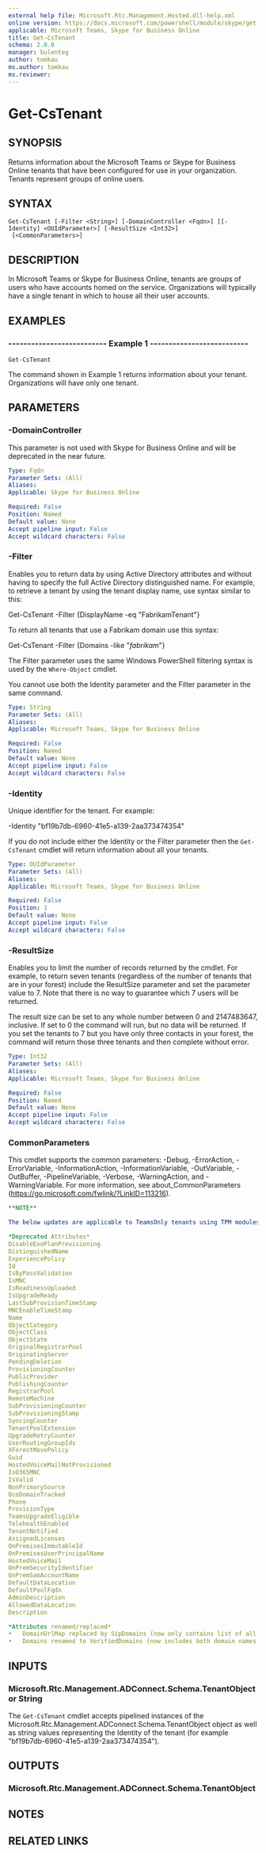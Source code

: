 ```yaml
---
external help file: Microsoft.Rtc.Management.Hosted.dll-help.xml 
online version: https://docs.microsoft.com/powershell/module/skype/get-cstenant
applicable: Microsoft Teams, Skype for Business Online
title: Get-CsTenant
schema: 2.0.0
manager: bulenteg
author: tomkau
ms.author: tomkau
ms.reviewer:
---
```


# Get-CsTenant

## SYNOPSIS
Returns information about the Microsoft Teams or Skype for Business Online tenants that have been configured for use in your organization.
Tenants represent groups of online users.

## SYNTAX

```
Get-CsTenant [-Filter <String>] [-DomainController <Fqdn>] [[-Identity] <OUIdParameter>] [-ResultSize <Int32>]
 [<CommonParameters>]
```

## DESCRIPTION
In Microsoft Teams or Skype for Business Online, tenants are groups of users who have accounts homed on the service.
Organizations will typically have a single tenant in which to house all their user accounts.

## EXAMPLES

### -------------------------- Example 1 --------------------------
```
Get-CsTenant
```

The command shown in Example 1 returns information about your tenant.
Organizations will have only one tenant.



## PARAMETERS

### -DomainController
This parameter is not used with Skype for Business Online and will be deprecated in the near future.

```yaml
Type: Fqdn
Parameter Sets: (All)
Aliases: 
Applicable: Skype for Business Online

Required: False
Position: Named
Default value: None
Accept pipeline input: False
Accept wildcard characters: False
```

### -Filter
Enables you to return data by using Active Directory attributes and without having to specify the full Active Directory distinguished name.
For example, to retrieve a tenant by using the tenant display name, use syntax similar to this:

Get-CsTenant -Filter {DisplayName -eq "FabrikamTenant"}

To return all tenants that use a Fabrikam domain use this syntax:

Get-CsTenant -Filter {Domains -like "*fabrikam*"}

The Filter parameter uses the same Windows PowerShell filtering syntax is used by the `Where-Object` cmdlet.

You cannot use both the Identity parameter and the Filter parameter in the same command.

```yaml
Type: String
Parameter Sets: (All)
Aliases: 
Applicable: Microsoft Teams, Skype for Business Online

Required: False
Position: Named
Default value: None
Accept pipeline input: False
Accept wildcard characters: False
```

### -Identity
Unique identifier for the tenant.
For example:

-Identity "bf19b7db-6960-41e5-a139-2aa373474354"

If you do not include either the Identity or the Filter parameter then the `Get-CsTenant` cmdlet will return information about all your tenants.

```yaml
Type: OUIdParameter
Parameter Sets: (All)
Aliases: 
Applicable: Microsoft Teams, Skype for Business Online

Required: False
Position: 1
Default value: None
Accept pipeline input: False
Accept wildcard characters: False
```

### -ResultSize
Enables you to limit the number of records returned by the cmdlet.
For example, to return seven tenants (regardless of the number of tenants that are in your forest) include the ResultSize parameter and set the parameter value to 7.
Note that there is no way to guarantee which 7 users will be returned.

The result size can be set to any whole number between 0 and 2147483647, inclusive.
If set to 0 the command will run, but no data will be returned.
If you set the tenants to 7 but you have only three contacts in your forest, the command will return those three tenants and then complete without error.

```yaml
Type: Int32
Parameter Sets: (All)
Aliases: 
Applicable: Microsoft Teams, Skype for Business Online

Required: False
Position: Named
Default value: None
Accept pipeline input: False
Accept wildcard characters: False
```

### CommonParameters
This cmdlet supports the common parameters: -Debug, -ErrorAction, -ErrorVariable, -InformationAction, -InformationVariable, -OutVariable, -OutBuffer, -PipelineVariable, -Verbose, -WarningAction, and -WarningVariable. For more information, see about_CommonParameters (https://go.microsoft.com/fwlink/?LinkID=113216).

```yaml
**NOTE**

The below updates are applicable to TeamsOnly tenants using TPM modules 3.0 onwards. Attributes are deprecated because they are no longer relevant to TeamsOnly tenants:

*Deprecated Attributes*
DisableExoPlanProvisioning
DistinguishedName
ExperiencePolicy
Id
IsByPassValidation
IsMNC
IsReadinessUploaded
IsUpgradeReady
LastSubProvisionTimeStamp
MNCEnableTimeStamp
Name
ObjectCategory
ObjectClass
ObjectState
OriginalRegistrarPool
OriginatingServer
PendingDeletion
ProvisioningCounter
PublicProvider
PublishingCounter
RegistrarPool
RemoteMachine
SubProvisioningCounter
SubProvisioningStamp
SyncingCounter
TenantPoolExtension
UpgradeRetryCounter
UserRoutingGroupIds
XForestMovePolicy
Guid
HostedVoiceMailNotProvisioned 
IsO365MNC
IsValid
NonPrimarySource
OcoDomainTracked
Phone
ProvisionType
TeamsUpgradeEligible
TelehealthEnabled
TenantNotified
AssignedLicenses
OnPremisesImmutableId
OnPremisesUserPrincipalName
HostedVoiceMail
OnPremSecurityIdentifier
OnPremSamAccountName
DefaultDataLocation
DefaultPoolFqdn
AdminDescription
AllowedDataLocation
Description

*Attributes renamed/replaced*
•	DomainUrlMap replaced by SipDomains (now only contains list of all Sip Domains)
•	Domains renamed to VerifiedDomains (now includes both domain names and status)

```

## INPUTS

### Microsoft.Rtc.Management.ADConnect.Schema.TenantObject or String
The `Get-CsTenant` cmdlet accepts pipelined instances of the Microsoft.Rtc.Management.ADConnect.Schema.TenantObject object as well as string values representing the Identity of the tenant (for example "bf19b7db-6960-41e5-a139-2aa373474354").

## OUTPUTS

### Microsoft.Rtc.Management.ADConnect.Schema.TenantObject

## NOTES

## RELATED LINKS

